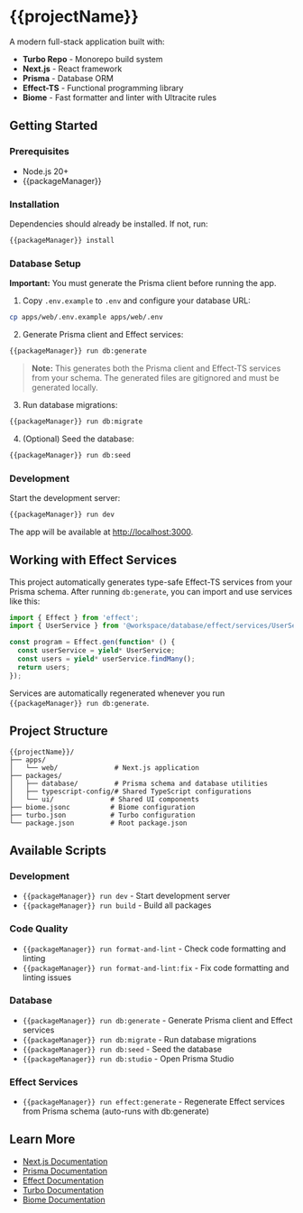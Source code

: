 # {{projectName}}

A modern full-stack application built with:

- **Turbo Repo** - Monorepo build system
- **Next.js** - React framework
- **Prisma** - Database ORM
- **Effect-TS** - Functional programming library
- **Biome** - Fast formatter and linter with Ultracite rules

## Getting Started

### Prerequisites

- Node.js 20+
- {{packageManager}}

### Installation

Dependencies should already be installed. If not, run:

```bash
{{packageManager}} install
```

### Database Setup

**Important:** You must generate the Prisma client before running the app.

1. Copy `.env.example` to `.env` and configure your database URL:

```bash
cp apps/web/.env.example apps/web/.env
```

2. Generate Prisma client and Effect services:

```bash
{{packageManager}} run db:generate
```

> **Note:** This generates both the Prisma client and Effect-TS services from your schema. The generated files are gitignored and must be generated locally.

3. Run database migrations:

```bash
{{packageManager}} run db:migrate
```

4. (Optional) Seed the database:

```bash
{{packageManager}} run db:seed
```

### Development

Start the development server:

```bash
{{packageManager}} run dev
```

The app will be available at [http://localhost:3000](http://localhost:3000).

## Working with Effect Services

This project automatically generates type-safe Effect-TS services from your Prisma schema. After running `db:generate`, you can import and use services like this:

```typescript
import { Effect } from 'effect';
import { UserService } from '@workspace/database/effect/services/UserService';

const program = Effect.gen(function* () {
  const userService = yield* UserService;
  const users = yield* userService.findMany();
  return users;
});
```

Services are automatically regenerated whenever you run `{{packageManager}} run db:generate`.

## Project Structure

```
{{projectName}}/
├── apps/
│   └── web/              # Next.js application
├── packages/
│   ├── database/         # Prisma schema and database utilities
│   ├── typescript-config/# Shared TypeScript configurations
│   └── ui/              # Shared UI components
├── biome.jsonc          # Biome configuration
├── turbo.json           # Turbo configuration
└── package.json         # Root package.json
```

## Available Scripts

### Development

- `{{packageManager}} run dev` - Start development server
- `{{packageManager}} run build` - Build all packages

### Code Quality

- `{{packageManager}} run format-and-lint` - Check code formatting and linting
- `{{packageManager}} run format-and-lint:fix` - Fix code formatting and linting issues

### Database

- `{{packageManager}} run db:generate` - Generate Prisma client and Effect services
- `{{packageManager}} run db:migrate` - Run database migrations
- `{{packageManager}} run db:seed` - Seed the database
- `{{packageManager}} run db:studio` - Open Prisma Studio

### Effect Services

- `{{packageManager}} run effect:generate` - Regenerate Effect services from Prisma schema (auto-runs with db:generate)

## Learn More

- [Next.js Documentation](https://nextjs.org/docs)
- [Prisma Documentation](https://www.prisma.io/docs)
- [Effect Documentation](https://effect.website)
- [Turbo Documentation](https://turbo.build/repo/docs)
- [Biome Documentation](https://biomejs.dev)
